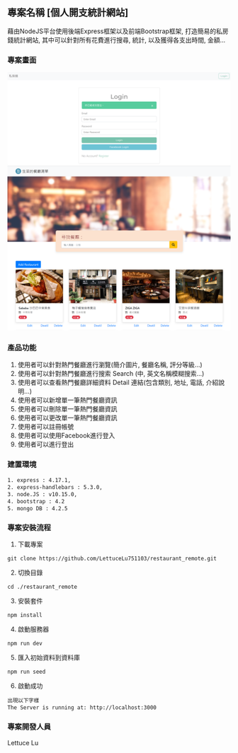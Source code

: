 ## 專案名稱 [個人開支統計網站]
藉由NodeJS平台使用後端Express框架以及前端Bootstrap框架, 打造簡易的私房錢統計網站, 其中可以針對所有花費進行搜尋, 統計, 以及獲得各支出時間, 金額...

### 專案畫面
![image](https://github.com/LettuceLu751103/expense-tracker/blob/master/expenseTrack-login.png)
![image](https://github.com/LettuceLu751103/restaurant_remote/blob/master/%E9%A4%90%E5%BB%B3%E6%B8%85%E5%96%AEv2.png)



### 產品功能
1. 使用者可以針對熱門餐廳進行瀏覽(簡介圖片, 餐廳名稱, 評分等級...)
2. 使用者可以針對熱門餐廳進行搜索 Search (中, 英文名稱模糊搜索...)
3. 使用者可以查看熱門餐廳詳細資料 Detail 連結(包含類別, 地址, 電話, 介紹說明...)
4. 使用者可以新增單一筆熱門餐廳資訊
5. 使用者可以刪除單一筆熱門餐廳資訊
6. 使用者可以更改單一筆熱門餐廳資訊
7. 使用者可以註冊帳號
8. 使用者可以使用Facebook進行登入
9. 使用者可以進行登出

### 建置環境
```
1. express : 4.17.1,
2. express-handlebars : 5.3.0,
3. node.JS : v10.15.0,
4. bootstrap : 4.2
5. mongo DB : 4.2.5
```

### 專案安裝流程

1. 下載專案
```
git clone https://github.com/LettuceLu751103/restaurant_remote.git
```


2. 切換目錄
```
cd ./restaurant_remote
```

3. 安裝套件
```
npm install
```

4. 啟動服務器
```
npm run dev
```
5. 匯入初始資料到資料庫
```
npm run seed
```

6. 啟動成功
```
出現以下字樣
The Server is running at: http://localhost:3000
```

### 專案開發人員
Lettuce Lu
